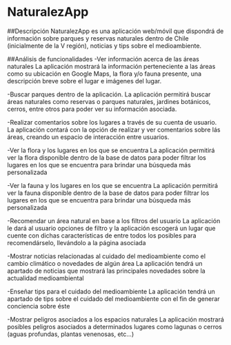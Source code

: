 # NaturalezApp

##Descripción
NaturalezApp es una aplicación web/móvil que dispondrá de información sobre parques y reservas naturales dentro de Chile (inicialmente de la V región), noticias y tips sobre el medioambiente.

##Análisis de funcionalidades
-Ver información acerca de las áreas naturales
La aplicación mostrará la información perteneciente a las áreas como su ubicación en Google Maps, la flora y/o fauna presente, una descripción breve sobre el lugar e imágenes del lugar.

-Buscar parques dentro de la aplicación.
La aplicación permitirá buscar áreas naturales como reservas o parques naturales, jardines botánicos, cerros, entre otros para poder ver su información asociada.

-Realizar comentarios sobre los lugares a través de su cuenta de usuario.
La aplicación contará con la opción de realizar y ver comentarios sobre lás áreas, creando un espacio de interacción entre usuarios.

-Ver la flora y los lugares en los que se encuentra
La aplicación permitirá ver la flora disponible dentro de la base de datos para poder filtrar los lugares en los que se encuentra para brindar una búsqueda más personalizada

-Ver la fauna y los lugares en los que se encuentra
La aplicación permitirá ver la fauna disponible dentro de la base de datos para poder filtrar los lugares en los que se encuentra para brindar una búsqueda más personalizada

-Recomendar un área natural en base a los filtros del usuario
La aplicación le dará al usuario opciones de filtro y la aplicación escogerá un lugar que cuente con dichas características de entre todos los posibles para recomendárselo, llevándolo a la página asociada

-Mostrar noticias relacionadas al cuidado del medioambiente como el cambio climático o novedades de algún área
La aplicación tendrá un apartado de noticias que mostrará las principales novedades sobre la actualidad medioambiental

-Enseñar tips para el cuidado del medioambiente
La aplicación tendrá un apartado de tips sobre el cuidado del medioambiente con el fin de generar conciencia sobre éste

-Mostrar peligros asociados a los espacios naturales
La aplicación mostrará posibles peligros asociados a determinados lugares como lagunas o cerros (aguas profundas, plantas venenosas, etc...)
